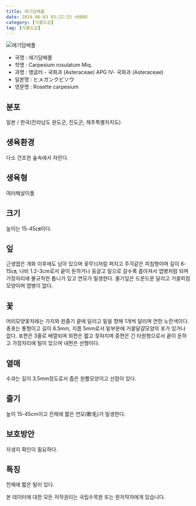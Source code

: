 ```yaml
---
title: 애기담배풀
date: 2024-06-03 03:22:33 +0800
category: [식물도감]
tag: [식물도감]
---
```




![애기담배풀](/fileUpload/plants/basic/Compositae/Carpesium/9803/9803_1_th2.jpg)
- 국명 : 애기담배풀
- 학명 : Carpesium rosulatum Miq.
- 과명 : 앵글러 - 국화과 (Asteraceae) APG Ⅳ- 국화과 (Asteraceae)
- 일본명 : ヒメガンクビソウ
- 영문명 : Rosette carpesium


## 분포
일본 / 한국(전라남도 완도군, 진도군; 제주특별자치도) 
## 생육환경
다소 건조한 숲속에서 자란다.
## 생육형
여러해살이풀 
## 크기
높이는 15-45㎝이다.
## 잎
근생엽은 개화 이후에도 남아 있으며 꽃무늬처럼 퍼지고 주걱같은 피침형이며 길이 6-15㎝, 나비 1.2-3cm로서 끝이 둔하거나 둥글고 밑으로 갈수록 좁아져서 엽병처럼 되며 가장자리에 불규칙한 톱니가 있고 연모가 밀생한다. 줄기잎은 드문드문 달리고 거꿀피침모양이며 엽병이 없다.
## 꽃
머리모양꽃차례는 가지와 원줄기 끝에 달리고 밑을 향해 1개씩 달리며 연한 노란색이다. 총포는 통형이고 길이 6.5mm, 지름 5mm로서 밑부분에 거꿀달걀모양의 포가 있거나 없다. 포편은 3줄로 배열되며 외편은 짧고 젖혀지며 중편은 긴 타원형으로서 끝이 둔하고 가장자리에 털이 있으며 내편은 선형이다.
## 열매
수과는 길이 3.5mm정도로서 좁은 원뿔모양이고 선점이 있다.
## 줄기
높이 15-45cm이고 전체에 짧은 연모(軟毛)가 밀생한다.
## 보호방안
자생지 확인이 필요하다.
## 특징
전체에 짧은 털이 있다.






본 데이터에 대한 모든 저작권리는 국립수목원 또는 원저작자에게 있습니다.
